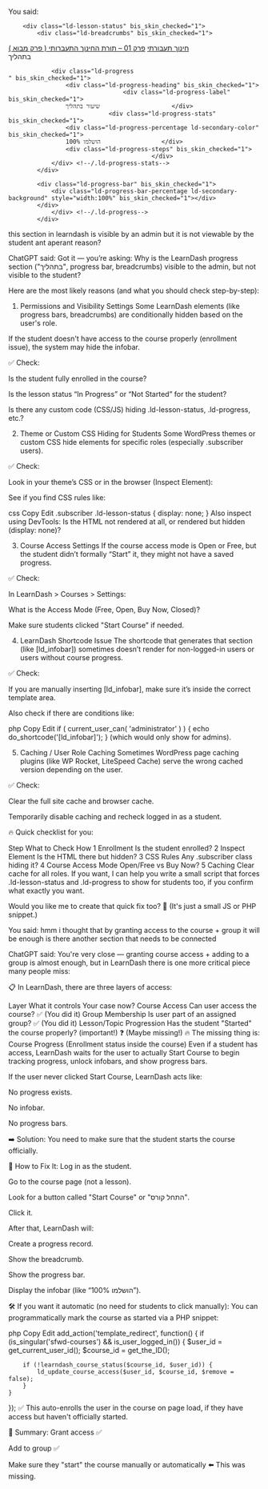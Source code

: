 You said:
<div class="learndash-wrapper learndash-wrap learndash-shortcode-wrap learndash-shortcode-wrap-ld_infobar-898_900_1" bis_skin_checked="1">

		<div class="ld-lesson-status" bis_skin_checked="1">
			<div class="ld-breadcrumbs" bis_skin_checked="1">

				
<div class="ld-breadcrumbs-segments" bis_skin_checked="1">
				<span><a href="https://lilac.local/courses/driveing-students/">חינוך תעבורתי</a> </span>
						<span><a href="https://lilac.local/courses/driveing-students/lessons/%d7%a4%d7%a8%d7%a7-01-%d7%aa%d7%95%d7%a8%d7%aa-%d7%94%d7%97%d7%99%d7%a0%d7%95%d7%9a-%d7%94%d7%aa%d7%a2%d7%91%d7%a8%d7%95%d7%aa%d7%99-%d7%a4%d7%a8%d7%a7-%d7%9e%d7%91%d7%95%d7%90/">פרק 01 – תורת החינוך התעברותי ( פרק מבוא )</a> </span>
			</div> <!--/.ld-breadcrumbs-segments-->

<div class="ld-status ld-status-progress ld-primary-background" bis_skin_checked="1">בתהליך</div>
			</div> <!--/.ld-breadcrumbs-->

				<div class="ld-progress
	" bis_skin_checked="1">
					<div class="ld-progress-heading" bis_skin_checked="1">
									<div class="ld-progress-label" bis_skin_checked="1">
					שיעור בתהליך					</div>
								<div class="ld-progress-stats" bis_skin_checked="1">
					<div class="ld-progress-percentage ld-secondary-color" bis_skin_checked="1">
					100% הושלמו					</div>
					<div class="ld-progress-steps" bis_skin_checked="1">
											</div>
				</div> <!--/.ld-progress-stats-->
			</div>

			<div class="ld-progress-bar" bis_skin_checked="1">
				<div class="ld-progress-bar-percentage ld-secondary-background" style="width:100%" bis_skin_checked="1"></div>
			</div>
				</div> <!--/.ld-progress-->
			</div>

		
</div>

this section in learndash is visible by an admin
but it is not viewable by the student
ant aperant reason?


ChatGPT said:
Got it — you’re asking:
Why is the LearnDash progress section ("בתהליך", progress bar, breadcrumbs) visible to the admin, but not visible to the student?

Here are the most likely reasons (and what you should check step-by-step):

1. Permissions and Visibility Settings
Some LearnDash elements (like progress bars, breadcrumbs) are conditionally hidden based on the user's role.

If the student doesn't have access to the course properly (enrollment issue), the system may hide the infobar.

✅ Check:

Is the student fully enrolled in the course?

Is the lesson status “In Progress” or “Not Started” for the student?

Is there any custom code (CSS/JS) hiding .ld-lesson-status, .ld-progress, etc.?

2. Theme or Custom CSS Hiding for Students
Some WordPress themes or custom CSS hide elements for specific roles (especially .subscriber users).

✅ Check:

Look in your theme’s CSS or in the browser (Inspect Element):

See if you find CSS rules like:

css
Copy
Edit
.subscriber .ld-lesson-status { display: none; }
Also inspect using DevTools:
Is the HTML not rendered at all, or rendered but hidden (display: none)?

3. Course Access Settings
If the course access mode is Open or Free, but the student didn’t formally “Start” it, they might not have a saved progress.

✅ Check:

In LearnDash > Courses > Settings:

What is the Access Mode (Free, Open, Buy Now, Closed)?

Make sure students clicked "Start Course" if needed.

4. LearnDash Shortcode Issue
The shortcode that generates that section (like [ld_infobar]) sometimes doesn’t render for non-logged-in users or users without course progress.

✅ Check:

If you are manually inserting [ld_infobar], make sure it’s inside the correct template area.

Also check if there are conditions like:

php
Copy
Edit
if ( current_user_can( 'administrator' ) ) {
   echo do_shortcode('[ld_infobar]');
}
(which would only show for admins).

5. Caching / User Role Caching
Sometimes WordPress page caching plugins (like WP Rocket, LiteSpeed Cache) serve the wrong cached version depending on the user.

✅ Check:

Clear the full site cache and browser cache.

Temporarily disable caching and recheck logged in as a student.

🔥 Quick checklist for you:

Step	What to Check	How
1	Enrollment	Is the student enrolled?
2	Inspect Element	Is the HTML there but hidden?
3	CSS Rules	Any .subscriber class hiding it?
4	Course Access Mode	Open/Free vs Buy Now?
5	Caching	Clear cache for all roles.
If you want, I can help you write a small script that forces .ld-lesson-status and .ld-progress to show for students too, if you confirm what exactly you want.

Would you like me to create that quick fix too? 🚀 (It's just a small JS or PHP snippet.)






You said:
hmm i thought that by granting access to the course + group it will be enough
is there another section that needs to be connected


ChatGPT said:
You're very close — granting course access + adding to a group is almost enough, but in LearnDash there is one more critical piece many people miss:

📋 In LearnDash, there are three layers of access:

Layer	What it controls	Your case now?
Course Access	Can user access the course?	✅ (You did it)
Group Membership	Is user part of an assigned group?	✅ (You did it)
Lesson/Topic Progression	Has the student "Started" the course properly? (important!)	❓ (Maybe missing!)
🔥 The missing thing is: Course Progress (Enrollment status inside the course)
Even if a student has access, LearnDash waits for the user to actually Start Course to begin tracking progress, unlock infobars, and show progress bars.

If the user never clicked Start Course, LearnDash acts like:

No progress exists.

No infobar.

No progress bars.

➡️ Solution:
You need to make sure that the student starts the course officially.

🚀 How to Fix It:
Log in as the student.

Go to the course page (not a lesson).

Look for a button called "Start Course" or "התחל קורס".

Click it.

After that, LearnDash will:

Create a progress record.

Show the breadcrumb.

Show the progress bar.

Display the infobar (like “100% הושלמו”).

🛠️ If you want it automatic (no need for students to click manually):
You can programmatically mark the course as started via a PHP snippet:

php
Copy
Edit
add_action('template_redirect', function() {
    if (is_singular('sfwd-courses') && is_user_logged_in()) {
        $user_id = get_current_user_id();
        $course_id = get_the_ID();

        if (!learndash_course_status($course_id, $user_id)) {
            ld_update_course_access($user_id, $course_id, $remove = false);
        }
    }
});
✅ This auto-enrolls the user in the course on page load, if they have access but haven't officially started.

🧠 Summary:
Grant access ✅

Add to group ✅

Make sure they "start" the course manually or automatically ⬅️ This was missing.